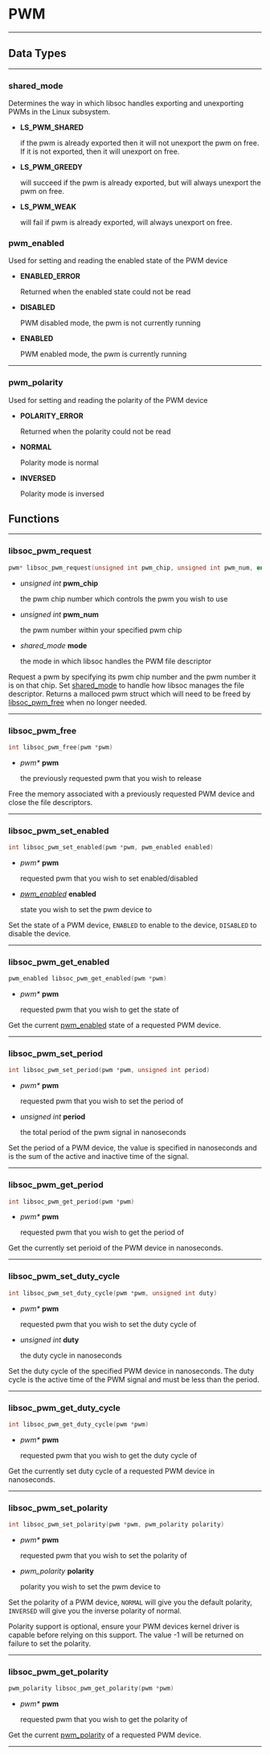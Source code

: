 # PWM
---
## Data Types
---
### shared_mode

Determines the way in which libsoc handles exporting and unexporting
PWMs in the Linux subsystem.

* **LS_PWM_SHARED**

	if the pwm is already exported then it will not unexport
	the pwm on free. If it is not exported, then it will
	unexport on free.

* **LS_PWM_GREEDY**

	will succeed if the pwm is already exported, but will
	always unexport the pwm on free.

* **LS_PWM_WEAK**

	will fail if pwm is already exported, will always unexport
	on free.

### pwm_enabled

Used for setting and reading the enabled state of the PWM device

* **ENABLED_ERROR**

	Returned when the enabled state could not be read

* **DISABLED**

	PWM disabled mode, the pwm is not currently running

* **ENABLED**

	PWM enabled mode, the pwm is currently running

---

### pwm_polarity

Used for setting and reading the polarity of the PWM device

* **POLARITY_ERROR**

	Returned when the polarity could not be read

* **NORMAL**

	Polarity mode is normal

* **INVERSED**

	Polarity mode is inversed

## Functions
---
### libsoc_pwm_request

```c
pwm* libsoc_pwm_request(unsigned int pwm_chip, unsigned int pwm_num, enum shared_mode mode)
```

- *unsigned int* **pwm_chip**

	the pwm chip number which controls the pwm you wish to use

- *unsigned int* **pwm_num**

	the pwm number within your specified pwm chip

- *shared_mode* **mode**

	the mode in which libsoc handles the PWM file descriptor

Request a pwm by specifying its pwm chip number and the pwm number it is on that chip.
Set [shared_mode](#shared_mode) to handle how libsoc manages the file descriptor.
Returns a malloced pwm struct which will need to be freed by [libsoc_pwm_free](#libsoc_pwm_free)
when no longer needed.

---

### libsoc_pwm_free

```c
int libsoc_pwm_free(pwm *pwm)
```

- *pwm\** **pwm**

	the previously requested pwm that you wish to release

Free the memory associated with a previously requested PWM device and close the file
descriptors.

---

### libsoc_pwm_set_enabled

```c
int libsoc_pwm_set_enabled(pwm *pwm, pwm_enabled enabled)
```

- *pwm\** **pwm**

	requested pwm that you wish to set enabled/disabled

- *[pwm_enabled](#pwm_enabled)* **enabled**

	state you wish to set the pwm device to

Set the state of a PWM device, `ENABLED` to enable to the device, `DISABLED` to
disable the device.

---

### libsoc_pwm_get_enabled

```c
pwm_enabled libsoc_pwm_get_enabled(pwm *pwm)
```

- *pwm\** **pwm**

	requested pwm that you wish to get the state of

Get the current [pwm_enabled](#pwm_enabled) state of a requested PWM device.

---

### libsoc_pwm_set_period

```c
int libsoc_pwm_set_period(pwm *pwm, unsigned int period)
```

- *pwm\** **pwm**

	requested pwm that you wish to set the period of

- *unsigned int* **period**

	the total period of the pwm signal in nanoseconds

Set the period of a PWM device, the value is specified in nanoseconds and is the sum
of the active and inactive time of the signal.

---

### libsoc_pwm_get_period

```c
int libsoc_pwm_get_period(pwm *pwm)
```

- *pwm\** **pwm**

	requested pwm that you wish to get the period of

Get the currently set perioid of the PWM device in nanoseconds.

---

### libsoc_pwm_set_duty_cycle

```c
int libsoc_pwm_set_duty_cycle(pwm *pwm, unsigned int duty)
```

- *pwm\** **pwm**

	requested pwm that you wish to set the duty cycle of

- *unsigned int* **duty**

	the duty cycle in nanoseconds


Set the duty cycle of the specified PWM device in nanoseconds. The duty cycle is the
active time of the PWM signal and must be less than the period.

---

### libsoc_pwm_get_duty_cycle

```c
int libsoc_pwm_get_duty_cycle(pwm *pwm)
```

- *pwm\** **pwm**

	requested pwm that you wish to get the duty cycle of

Get the currently set duty cycle of a requested PWM device in nanoseconds.

---

### libsoc_pwm_set_polarity

```c
int libsoc_pwm_set_polarity(pwm *pwm, pwm_polarity polarity)
```

- *pwm\** **pwm**

	requested pwm that you wish to set the polarity of

- *pwm_polarity* **polarity**

	polarity you wish to set the pwm device to

Set the polarity of a PWM device, `NORMAL` will give you the default polarity,
`INVERSED` will give you the inverse polarity of normal.

Polarity support is optional, ensure your PWM devices kernel driver is capable before
relying on this support. The value -1 will be returned on failure to set the polarity.

---

### libsoc_pwm_get_polarity

```c
pwm_polarity libsoc_pwm_get_polarity(pwm *pwm)
```

- *pwm\** **pwm**

	requested pwm that you wish to get the polarity of

Get the current [pwm_polarity](#pwm_polarity) of a requested PWM device.

---

